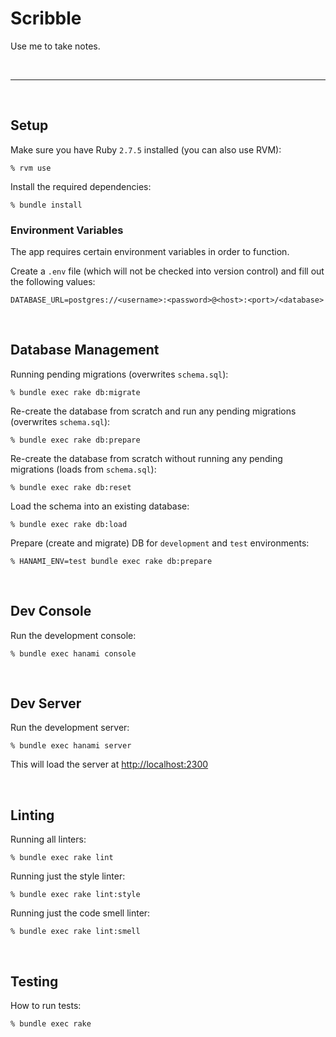 # Scribble

Use me to take notes.

<br>

---

<br>

## Setup

Make sure you have Ruby `2.7.5` installed (you can also use RVM):
```
% rvm use
```

Install the required dependencies:
```
% bundle install
```

### Environment Variables

The app requires certain environment variables in order to function.

Create a `.env` file (which will not be checked into version control) and fill out the following values:
```
DATABASE_URL=postgres://<username>:<password>@<host>:<port>/<database>
```

<br>

## Database Management

Running pending migrations (overwrites `schema.sql`):
```
% bundle exec rake db:migrate
```

Re-create the database from scratch and run any pending migrations (overwrites `schema.sql`):
```
% bundle exec rake db:prepare
```

Re-create the database from scratch without running any pending migrations (loads from `schema.sql`):
```
% bundle exec rake db:reset
```

Load the schema into an existing database:
```
% bundle exec rake db:load
```

Prepare (create and migrate) DB for `development` and `test` environments:
```
% HANAMI_ENV=test bundle exec rake db:prepare
```

<br>

## Dev Console

Run the development console:
```
% bundle exec hanami console
```

<br>

## Dev Server

Run the development server:
```
% bundle exec hanami server
```

This will load the server at [http://localhost:2300](http://localhost:2300)

<br>

## Linting

Running all linters:
```
% bundle exec rake lint
```

Running just the style linter:
```
% bundle exec rake lint:style
```

Running just the code smell linter:
```
% bundle exec rake lint:smell
```

<br>

## Testing

How to run tests:
```
% bundle exec rake
```
